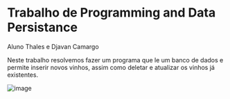 # Trabalho de Programming and Data Persistance

Aluno Thales e Djavan Camargo

Neste trabalho resolvemos fazer um programa que le um banco de dados e permite inserir novos vinhos, assim como deletar e atualizar os vinhos já existentes.

![image](https://user-images.githubusercontent.com/35511577/132932722-0249a0a2-9da4-4c82-95e6-d5aa60b67856.png)

